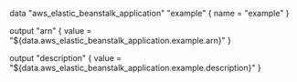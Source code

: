 data "aws_elastic_beanstalk_application" "example" {
  name = "example"
}

output "arn" {
  value = "${data.aws_elastic_beanstalk_application.example.arn}"
}

output "description" {
  value = "${data.aws_elastic_beanstalk_application.example.description}"
}
